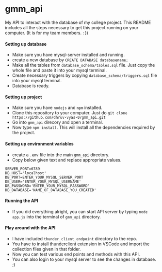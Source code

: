 
# gmm_api

My API to interact with the database of my college project.
This README includes all the steps necessary to get this project running on your computer. (It is for my team members. : ))

#### Setting up database
- Make sure you have mysql-server installed and running.
- create a new database by `CREATE DATABASE databasename;`
- Make all the tables from `database_schema/tables.sql` file. Just copy the whole file and paste it into your mysql terminal.
- Create necessary triggers by copying `database_schema/triggers.sql`  file into your mysql terminal.
- Database is ready.

#### Setting up project
- Make sure you have `nodejs` and `npm` installed.
- Clone this repository to your computer. Just do `git clone https://github.com/dhruv-vyas-0/gmm_api.git`
- Go into `gmm_api` direcory and open a terminal.
- Now type `npm install`. This will install all the dependencies required by the project.

#### Setting up environment variables
- create a `.env` file into the main `gmm_api` directory.
- Copy below given text and replace appropriate values.
````
SERVER_PORT=6789
DB_HOST='localhost'
DB_PORT=ENTER_YOUR_MYSQL_SERVER_PORT
DB_USER='ENTER_YOUR_MYSQL_USERNAME'
DB_PASSWORD='ENTER_YOUR_MYSQL_PASSWORD'
DB_DATABASE='NAME_OF_DATABASE_YOU_CREATED'
````

#### Running the API
- If you did everything alright, you can start API server by typing `node app.js` into the terminal of `gmm_api` directory.

#### Play around with the API
- I have included `thunder_client_endpoint` directory to the repo.
- You have to install thunderclient extension in VSCode and import the collection files given in that folder.
- Now you can test various end points and methods with this API.
- You can also login to your mysql server to see the changes in database. ;)
